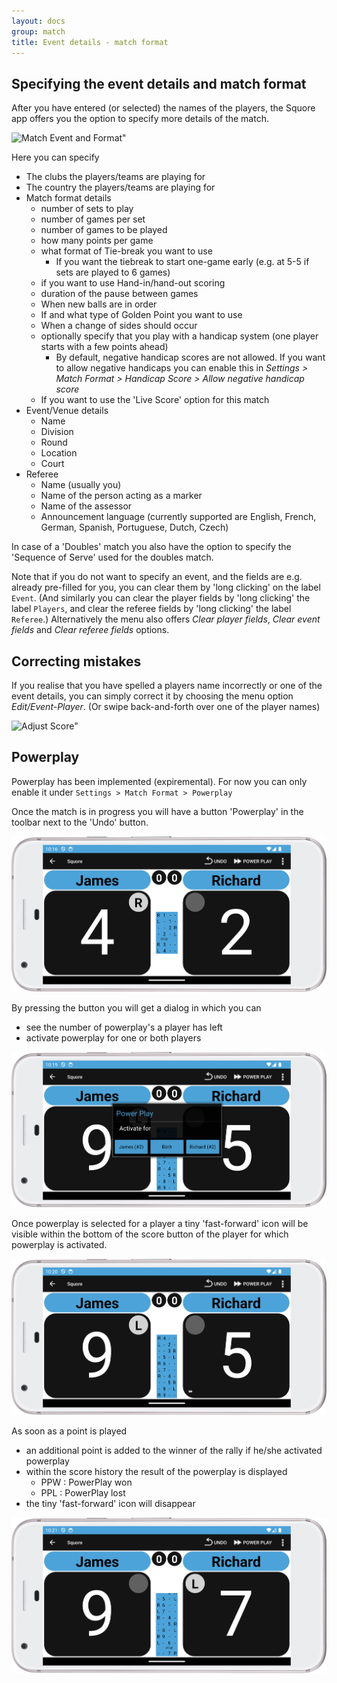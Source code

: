 ```yaml
---
layout: docs
group: match
title: Event details - match format
---
```

## Specifying the event details and match format

After you have entered (or selected) the names of the players, the Squore app offers you
the option to specify more details of the match. 

![Match Event and Format"](../img/sb.matches.03.format.png)

Here you can specify

* The clubs the players/teams are playing for
* The country the players/teams are playing for
* Match format details
    * number of sets to play                                <!-- TennisPadel only -->
    * number of games per set                               <!-- TennisPadel only -->
    * number of games to be played                          <!-- not for TennisPadel -->
    * how many points per game                              <!-- not for TennisPadel -->
    * what format of Tie-break you want to use
      * If you want the tiebreak to start one-game early (e.g. at 5-5 if sets are played to 6 games)          <!-- TennisPadel only    --> 
    * if you want to use Hand-in/hand-out scoring                                                             <!-- not for TennisPadel -->
    * duration of the pause between games
    * When new balls are in order                           <!-- TennisPadel only -->
    * If and what type of Golden Point you want to use      <!-- TennisPadel only -->
    * When a change of sides should occur                   <!-- TennisPadel only -->
    * optionally specify that you play with a handicap system (one player starts with a few points ahead)     <!-- not for TennisPadel -->
      * By default, negative handicap scores are not allowed. If you want to allow negative handicaps you can enable this in _Settings > Match Format > Handicap Score > Allow negative handicap score_     <!-- not for TennisPadel -->
    * If you want to use the 'Live Score' option for this match
* Event/Venue details
    * Name
    * Division
    * Round
    * Location
    * Court
* Referee
    * Name (usually you)
    * Name of the person acting as a marker               <!-- Squore only -->
    * Name of the assessor                                <!-- Squore only -->
    * Announcement language (currently supported are English, French, German, Spanish, Portuguese, Dutch, Czech)

In case of a 'Doubles' match you also have the option to specify the 'Sequence of Serve' used for the doubles match.

Note that if you do not want to specify an event, and the fields are e.g. already pre-filled for you, you can clear them by 'long clicking' on the label `Event`.
(And similarly you can clear the player fields by 'long clicking' the label `Players`, and clear the referee fields by 'long clicking' the label `Referee`.)
Alternatively the menu also offers _Clear player fields_, _Clear event fields_ and _Clear referee fields_ options.

## Correcting mistakes

If you realise that you have spelled a players name incorrectly or one of the event details,
you can simply correct it by choosing the menu option _Edit/Event-Player_.
(Or swipe back-and-forth over one of the player names)

![Adjust Score"](../img/sb.main.07.editplayers.png)

## Powerplay

Powerplay has been implemented (expiremental).
For now you can only enable it under 
`Settings > Match Format > Powerplay`

Once the match is in progress you will have a button 'Powerplay' in the toolbar next to the 'Undo' button.

![Power Play Button"](../img/sb.main.08.powerplay.01.button.png)

By pressing the button you will get a dialog in which you can
- see the number of powerplay's a player has left
- activate powerplay for one or both players

![Power Play Select Players"](../img/sb.main.08.powerplay.02.selectplayers.png)

Once powerplay is selected for a player a tiny 'fast-forward' icon will be visible within the bottom
of the score button of the player for which powerplay is activated.

![Power Play Feedback During"](../img/sb.main.08.powerplay.03.feedback.during.png)

As soon as a point is played
- an additional point is added to the winner of the rally if he/she activated powerplay
- within the score history the result of the powerplay is displayed
  - PPW : PowerPlay won
  - PPL : PowerPlay lost
- the tiny 'fast-forward' icon will disappear

![Power Play Feedback After"](../img/sb.main.08.powerplay.04.feedback.after.png)

